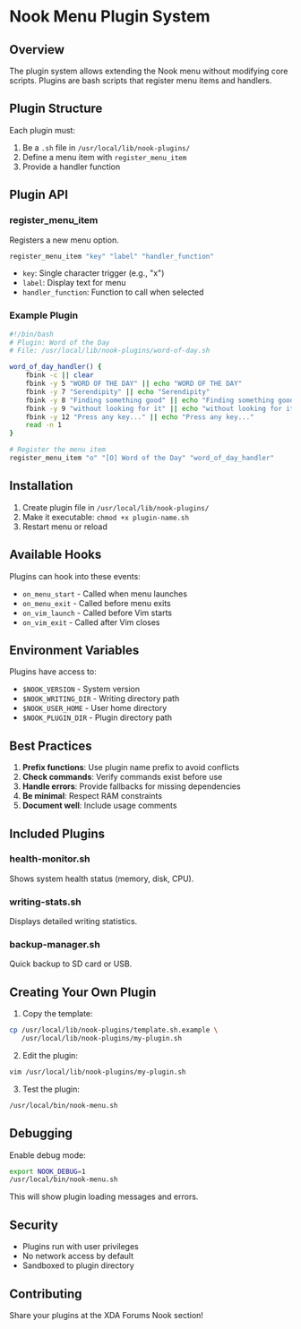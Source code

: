 # Nook Menu Plugin System

## Overview

The plugin system allows extending the Nook menu without modifying core scripts. Plugins are bash scripts that register menu items and handlers.

## Plugin Structure

Each plugin must:
1. Be a `.sh` file in `/usr/local/lib/nook-plugins/`
2. Define a menu item with `register_menu_item`
3. Provide a handler function

## Plugin API

### register_menu_item

Registers a new menu option.

```bash
register_menu_item "key" "label" "handler_function"
```

- `key`: Single character trigger (e.g., "x")
- `label`: Display text for menu
- `handler_function`: Function to call when selected

### Example Plugin

```bash
#!/bin/bash
# Plugin: Word of the Day
# File: /usr/local/lib/nook-plugins/word-of-day.sh

word_of_day_handler() {
    fbink -c || clear
    fbink -y 5 "WORD OF THE DAY" || echo "WORD OF THE DAY"
    fbink -y 7 "Serendipity" || echo "Serendipity"
    fbink -y 8 "Finding something good" || echo "Finding something good"
    fbink -y 9 "without looking for it" || echo "without looking for it"
    fbink -y 12 "Press any key..." || echo "Press any key..."
    read -n 1
}

# Register the menu item
register_menu_item "o" "[O] Word of the Day" "word_of_day_handler"
```

## Installation

1. Create plugin file in `/usr/local/lib/nook-plugins/`
2. Make it executable: `chmod +x plugin-name.sh`
3. Restart menu or reload

## Available Hooks

Plugins can hook into these events:

- `on_menu_start` - Called when menu launches
- `on_menu_exit` - Called before menu exits
- `on_vim_launch` - Called before Vim starts
- `on_vim_exit` - Called after Vim closes

## Environment Variables

Plugins have access to:

- `$NOOK_VERSION` - System version
- `$NOOK_WRITING_DIR` - Writing directory path
- `$NOOK_USER_HOME` - User home directory
- `$NOOK_PLUGIN_DIR` - Plugin directory path

## Best Practices

1. **Prefix functions**: Use plugin name prefix to avoid conflicts
2. **Check commands**: Verify commands exist before use
3. **Handle errors**: Provide fallbacks for missing dependencies
4. **Be minimal**: Respect RAM constraints
5. **Document well**: Include usage comments

## Included Plugins

### health-monitor.sh
Shows system health status (memory, disk, CPU).

### writing-stats.sh
Displays detailed writing statistics.

### backup-manager.sh
Quick backup to SD card or USB.

## Creating Your Own Plugin

1. Copy the template:
```bash
cp /usr/local/lib/nook-plugins/template.sh.example \
   /usr/local/lib/nook-plugins/my-plugin.sh
```

2. Edit the plugin:
```bash
vim /usr/local/lib/nook-plugins/my-plugin.sh
```

3. Test the plugin:
```bash
/usr/local/bin/nook-menu.sh
```

## Debugging

Enable debug mode:
```bash
export NOOK_DEBUG=1
/usr/local/bin/nook-menu.sh
```

This will show plugin loading messages and errors.

## Security

- Plugins run with user privileges
- No network access by default
- Sandboxed to plugin directory

## Contributing

Share your plugins at the XDA Forums Nook section!